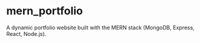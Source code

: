 # mern_portfolio
A dynamic portfolio website built with the MERN stack (MongoDB, Express, React, Node.js).
